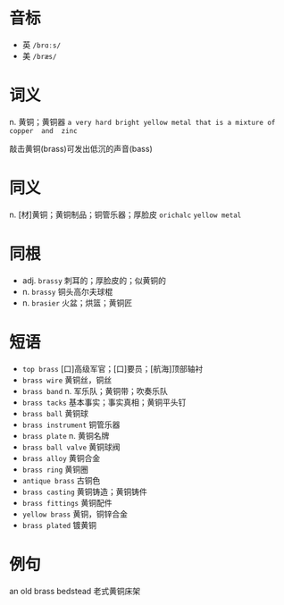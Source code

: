# 音标

- 英 `/brɑːs/`
- 美 `/bræs/`

# 词义

n. 黄铜；黄铜器
`a very hard bright yellow metal that is a mixture of  copper  and  zinc `



敲击黄铜(brass)可发出低沉的声音(bass)

# 同义

n. [材]黄铜；黄铜制品；铜管乐器；厚脸皮
`orichalc` `yellow metal`

# 同根

- adj. `brassy` 刺耳的；厚脸皮的；似黄铜的
- n. `brassy` 铜头高尔夫球棍
- n. `brasier` 火盆；烘篮；黄铜匠

# 短语

- `top brass` [口]高级军官；[口]要员；[航海]顶部轴衬
- `brass wire` 黄铜丝，铜丝
- `brass band` n. 军乐队；黄铜带；吹奏乐队
- `brass tacks` 基本事实；事实真相；黄铜平头钉
- `brass ball` 黄铜球
- `brass instrument` 铜管乐器
- `brass plate` n. 黄铜名牌
- `brass ball valve` 黄铜球阀
- `brass alloy` 黄铜合金
- `brass ring` 黄铜圈
- `antique brass` 古铜色
- `brass casting` 黄铜铸造；黄铜铸件
- `brass fittings` 黄铜配件
- `yellow brass` 黄铜，铜锌合金
- `brass plated` 镀黄铜

# 例句

an old brass bedstead
老式黄铜床架


